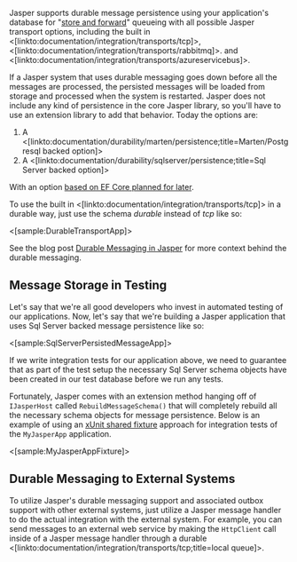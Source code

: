 <!--title:Durable Messaging and Command Processing-->


Jasper supports durable message persistence using your application's database for "[store and forward](https://en.wikipedia.org/wiki/Store_and_forward)" queueing with all possible Jasper transport options, including the built in <[linkto:documentation/integration/transports/tcp]>, <[linkto:documentation/integration/transports/rabbitmq]>. and <[linkto:documentation/integration/transports/azureservicebus]>.


If a Jasper system that uses durable messaging goes down before all the messages are processed, the persisted messages will be loaded from
storage and processed when the system is restarted. Jasper does not include any kind of persistence in the core Jasper library, so you'll have to use
an extension library to add that behavior. Today the options are:

1. A <[linkto:documentation/durability/marten/persistence;title=Marten/Postgresql backed option]>
1. A <[linkto:documentation/durability/sqlserver/persistence;title=Sql Server backed option]>

With an option [based on EF Core planned for later](https://github.com/JasperFx/jasper/issues/363).


To use the built in <[linkto:documentation/integration/transports/tcp]> in a durable way, just use the schema *durable* instead of *tcp* like so:

<[sample:DurableTransportApp]>


See the blog post [Durable Messaging in Jasper](https://jeremydmiller.com/2018/02/06/durable-messaging-in-jasper/) for more context behind the durable messaging.



## Message Storage in Testing

Let's say that we're all good developers who invest in automated testing of our applications. Now, let's say that we're building a Jasper application that uses Sql Server backed message persistence like so:

<[sample:SqlServerPersistedMessageApp]>

If we write integration tests for our application above, we need to guarantee that as part of the test setup the necessary Sql Server schema objects
have been created in our test database before we run any tests. 

Fortunately, Jasper comes with an extension method hanging off of `IJasperHost` called `RebuildMessageSchema()` that will completely rebuild all the necessary schema objects for message persistence. Below is an example of using an [xUnit shared fixture](https://xunit.github.io/docs/shared-context) approach for integration tests of the `MyJasperApp` application.

<[sample:MyJasperAppFixture]>



## Durable Messaging to External Systems

To utilize Jasper's durable messaging support and associated outbox support with other external systems, just utilize a Jasper message handler to do the actual integration with the external system. For example, you can send messages to an external web service by making the `HttpClient` call inside of a Jasper message handler through a durable <[linkto:documentation/integration/transports/tcp;title=local queue]>.